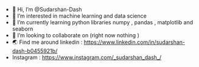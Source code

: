 - 👋 Hi, I’m @Sudarshan-Dash
- 👀 I’m interested in machine learning and data science
- 🌱 I’m currently learning python libraries numpy , pandas , matplotlib and seaborn
- 💞️ I’m looking to collaborate on (right now nothing )
- 🌏 Find me around linkedin : https://www.linkedin.com/in/sudarshan-dash-b0455921b/
- Instagram : https://www.instagram.com/_sudarshan_dash_/
